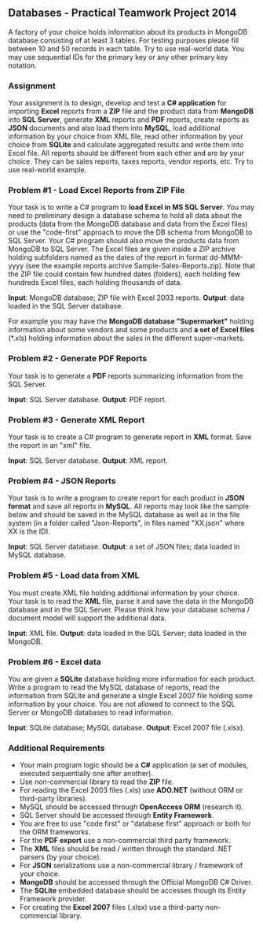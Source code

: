 ## Databases - Practical Teamwork Project 2014

A factory of your choice holds information about its products in MongoDB database consisting of at least 3 tables. For testing purposes please fill between 10 and 50 records in each table. Try to use real-world data. You may use sequential IDs for the primary key or any other primary key notation.

### Assignment

Your assignment is to design, develop and test a **C# application** for importing **Excel** reports from a **ZIP** file and the product data from **MongoDB** into **SQL Server**, generate **XML** reports and **PDF** reports, create reports as **JSON** documents and also load them into **MySQL**, load additional information by your choice from XML file, read other information by your choice from **SQLite** and calculate aggregated results and write them into Excel file. All reports should be different from each other and are by your choice. They can be sales reports, taxes reports, vendor reports, etc. Try to use real-world example.

### Problem #1 - Load Excel Reports from ZIP File
Your task is to write a C# program to **load Excel in MS SQL Server**. You may need to preliminary design a database schema to hold all data about the products (data from the MongoDB database and data from the Excel files) or use the "code-first" approach to move the DB schema from MongoDB to SQL Server. Your C# program should also move the products data from MongoDB to SQL Server. The Excel files are given inside a ZIP archive holding subfolders named as the dates of the report in format dd-MMM-yyyy (see the example reports archive Sample-Sales-Reports.zip).
Note that the ZIP file could contain few hundred dates (folders), each holding few hundreds Excel files, each holding thousands of data.

**Input**: MongoDB database; ZIP file with Excel 2003 reports. **Output**: data loaded in the SQL Server database.

For example you may have the **MongoDB database "Supermarket"** holding information about some vendors and some products and **a set of Excel files** (*.xls) holding information about the sales in the different super¬markets.

### Problem #2 - Generate **PDF Reports**
Your task is to generate a **PDF** reports summarizing information from the SQL Server.

**Input**: SQL Server database. **Output**: PDF report.

### Problem #3 - Generate **XML Report**
Your task is to create a C# program to generate report in **XML** format.
Save the report in an "xml" file.

**Input**: SQL Server database. **Output**: XML report.

### Problem #4 - JSON Reports

Your task is to write a program to create report for each product in **JSON format** and save all reports in **MySQL**. All reports may look like the sample below and should be saved in the MySQL database as well as in the file system (in a folder called "Json-Reports", in files named "XX.json" where XX is the ID).

**Input**: SQL Server database. **Output**: a set of JSON files; data loaded in MySQL database.

### Problem #5 - Load data from XML
You must create XML file holding additional information by your choice. Your task is to read the **XML** file, parse it and save the data in the MongoDB database and in the SQL Server. Please think how your database schema / document model will support the additional data.

**Input**: XML file. **Output**: data loaded in the SQL Server; data loaded in the MongoDB.


### Problem #6 - Excel data
You are given a **SQLite** database holding more information for each product. Write a program to read the MySQL database of reports, read the information from SQLite and generate a single Excel 2007 file holding some information by your choice. You are not allowed to connect to the SQL Server or MongoDB databases to read information.

**Input**: SQLite database; MySQL database. **Output**: Excel 2007 file (.xlsx).

### Additional Requirements
 * Your main program logic should be a **C#** application (a set of modules, executed sequentially one after another).
 * Use non-commercial library to read the **ZIP** file.
 * For reading the Excel 2003 files (.xls) use **ADO.NET** (without ORM or third-party libraries).
 * MySQL should be accessed through **OpenAccess ORM** (research it). 
 * SQL Server should be accessed through **Entity Framework**.
 * You are free to use "code first" or "database first" approach or both for the ORM frameworks.
 * For the **PDF export** use a non-commercial third party framework.
 * The **XML** files should be read / written through the standard .NET parsers (by your choice).
 * For **JSON** serializations use a non-commercial library / framework of your choice.
 * **MongoDB** should be accessed through the Official MongoDB C# Driver.
 * The **SQLite** embedded database should be accesses though its Entity Framework provider.
 * For creating the **Excel 2007** files (.xlsx) use a third-party non-commercial library.
